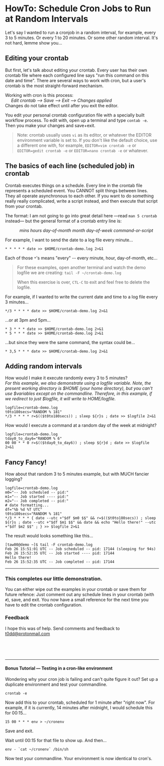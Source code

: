 # HowTo: Schedule Cron Jobs to Run at Random Intervals

Let's say I wanted to run a cronjob in a random interval, for example, every 3
to 5 minutes. Or every 1 to 20 minutes. Or some other random interval. It's not
hard, lemme show you...

## Editing your crontab

But first, let's talk about editing your crontab. Every user has their own
crontab file where each configured line says "run this command on this date and
time". There are several ways to work with cron, but a user's crontab is the
most straight-forward mechanism.

Working with cron is this process:<br />
&nbsp;&nbsp;&nbsp;&nbsp; _Edit crontab &xrarr; Save &xrarr; Exit &xrarr; Changes applied_<br />
Changes do not take effect until after you exit the editor.

You edit your personal crontab configuration file with a specially built
workflow process. To edit with, open up a terminal and type `contab -e`. Then you make your changes and
save+exit.

> Note: crontab usually uses `vi` as its editor, or whatever the EDITOR
> environment variable is set to. If you don't like the default choice, use a
> different one with, for example, `EDITOR=vim crontab -e` or `EDITOR=gedit crontab -e` or
> `EDITOR=nano crontab -e` or whatever.

## The basics of each line (scheduled job) in crontab

Crontab executes things on a schedule. Every line in the crontab file
represents a scheduled event. You CANNOT split things between lines. They all
operate asynchronous to each other. If you want to do something really really
complicated, write a script instead, and then execute that script from your
crontab.

The format: I am not going to go into great detail here &mdash;read `man 5 crontab` instead&mdash; but
the general format of a crontab entry line is:

&nbsp;&nbsp;&nbsp;&nbsp;&nbsp;&nbsp;&nbsp;&nbsp;&nbsp;&nbsp;&nbsp;&nbsp;*mins hours day-of-month month day-of-week command-or-script*

For example, I want to send the date to a log file every minute...

```
* * * * * date >> $HOME/crontab-demo.log 2>&1
```

Each of those `*`'s means "every" -- every minute, hour, day-of-month, etc...

> For these examples, open another terminal and watch the demo logfile we are creating: `tail -F ~/crontab-demo.log`
>
> When this exercise is over, `CTL-C` to exit and feel free to delete the logfile.

For example, if I wanted to write the current date and time to a log file every 3
minutes...

```
*/3 * * * * date >> $HOME/crontab-demo.log 2>&1
```

...or at 3pm and 5pm...

```
* 3 * * * date >> $HOME/crontab-demo.log 2>&1
* 5 * * * date >> $HOME/crontab-demo.log 2>&1
```

...but since they were the same command, the syntax could be...

```
* 3,5 * * * date >> $HOME/crontab-demo.log 2>&1
```


## Adding random intervals

How would I make it execute randomly every 3 to 5 minutes?<br />
_For this example, we also demonstrate using a logfile variable. Note, the
present working directory is $HOME (your home directory), but you can't use
$variables except on the commandline. Therefore, in this example, if we
redirect to just $logfile, it will write to $HOME/$logfile._

```
logfile=crontab-demo.log
t0to180secs="RANDOM % 181"
*/3 * * * * r=$(($t0to180secs)) ; sleep ${r}s ; date >> $logfile 2>&1
```


How would I execute a command at a random day of the week at midnight?

```
logfile=crontab-demo.log
tday0_to_day6="RANDOM % 6"
00 00 * * 0 r=$(($tday0_to_day6)) ; sleep ${r}d ; date >> $logfile 2>&1
```

## Fancy Fancy!

How about that random 3 to 5 minutes example, but with MUCH fancier logging?

```
logfile=crontab-demo.log
m0="-- Job scheduled -- pid:"
m1="-- Job started ---- pid:"
m2="-- Job completed -- pid:"
# date formatting...
df="%b %d %T UTC"
t0to180secs="RANDOM % 181"
*/3 * * * * { date --utc +"$df $m0 $$" && r=$(($t0to180secs)) ; sleep ${r}s ; date --utc +"$df $m1 $$" && date && echo "Hello there!" --utc +"$df $m2 $$" ; } >> $logfile 2>&1
```

The result would looks something like this...

```
[taw00@demo ~]$ tail -F crontab-demo.log
Feb 26 15:51:01 UTC -- Job scheduled -- pid: 17144 (sleeping for 94s)
Feb 26 15:52:35 UTC -- Job started ---- pid: 17144
Hello there!
Feb 26 15:52:35 UTC -- Job completed -- pid: 17144
```

---

### This completes our little demonstration.

You can either wipe out the examples in your crontab or save them for future refence:  Just comment out any schedule lines in your crontab (with `#`), save, and exit. You now have a small reference for the next time you have to edit the crontab configuration.


### Feedback

I hope this was of help. Send comments and feedback to <t0dd@protonmail.com>

&nbsp;

&nbsp;

---

#### Bonus Tutorial &mdash; Testing in a cron-like environment

Wondering why your cron job is failing and can't quite figure it out? Set up a
duplicate environment and test your commandline.

```
crontab -e
```

Now add this to your crontab, scheduled for 1 minute after "right now". For
example, if it is currently, 14 minutes after midnight, I would schedule this
for 00:15...

```
15 00 * * * env > ~/cronenv
```

Save and exit.

Wait until 00:15 for that file to show up. And then...

```
env - `cat ~/cronenv` /bin/sh
```

Now test your commandline. Your environment is now identical to cron's.
